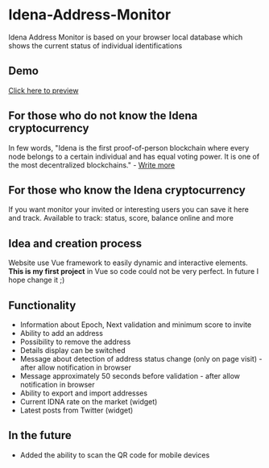 # Idena-Address-Monitor
Idena Address Monitor is based on your browser local database which shows the current status of individual identifications

## Demo
[Click here to preview](https://mativve.github.io/covid-info-and-stats/)

## For those who do not know the Idena cryptocurrency
In few words, "Idena is the first proof-of-person blockchain where every node belongs to a certain individual and has equal voting power. It is one of the most decentralized blockchains." - [Write more](https://idena.io/)

## For those who know the Idena cryptocurrency
If you want monitor your invited or interesting users you can save it here and track. Available to track: status, score, balance online and more

## Idea and creation process
Website use Vue framework to easily dynamic and interactive elements. **This is my first project** in Vue so code could not be very perfect. In future I hope change it ;)

## Functionality
* Information about Epoch, Next validation and minimum score to invite
* Ability to add an address
* Possibility to remove the address
* Details display can be switched
* Message about detection of address status change (only on page visit) - after allow notification in browser
* Message approximately 50 seconds before validation - after allow notification in browser
* Ability to export and import addresses
* Current IDNA rate on the market (widget)
* Latest posts from Twitter (widget)

## In the future
* Added the ability to scan the QR code for mobile devices